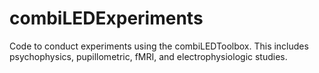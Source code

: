 # combiLEDExperiments
Code to conduct experiments using the combiLEDToolbox. This includes psychophysics, pupillometric, fMRI, and electrophysiologic studies.
